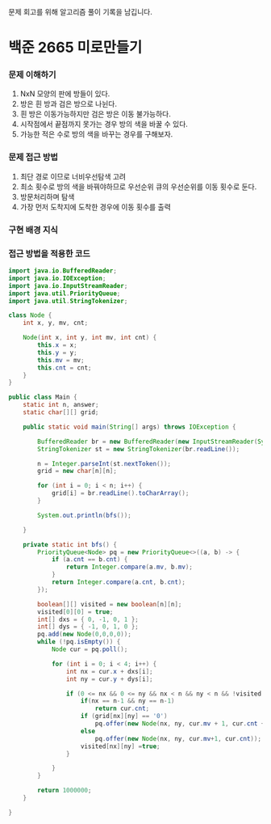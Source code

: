 문제 회고를 위해 알고리즘 풀이 기록을 남깁니다.

# 백준 2665 미로만들기


### 문제 이해하기
1. NxN 모양의 판에 방들이 있다.
2. 방은 흰 방과 검은 방으로 나뉜다.
3. 흰 방은 이동가능하지만 검은 방은 이동 불가능하다.
4. 시작점에서 끝점까지 못가는 경우 방의 색을 바꿀 수 있다.
5. 가능한 적은 수로 방의 색을 바꾸는 경우를 구해보자.

### 문제 접근 방법
1. 최단 경로 이므로 너비우선탐색 고려
2. 최소 횟수로 방의 색을 바꿔야하므로 우선순위 큐의 우선순위를 이동 횟수로 둔다.
3. 방문처리하며 탐색
4. 가장 먼저 도착지에 도착한 경우에 이동 횟수를 출력

### 구현 배경 지식


### 접근 방법을 적용한 코드
```java
import java.io.BufferedReader;
import java.io.IOException;
import java.io.InputStreamReader;
import java.util.PriorityQueue;
import java.util.StringTokenizer;

class Node {
	int x, y, mv, cnt;

	Node(int x, int y, int mv, int cnt) {
		this.x = x;
		this.y = y;
		this.mv = mv;
		this.cnt = cnt;
	}
}

public class Main {
	static int n, answer;
	static char[][] grid;

	public static void main(String[] args) throws IOException {

		BufferedReader br = new BufferedReader(new InputStreamReader(System.in));
		StringTokenizer st = new StringTokenizer(br.readLine());

		n = Integer.parseInt(st.nextToken());
		grid = new char[n][n];

		for (int i = 0; i < n; i++) {
			grid[i] = br.readLine().toCharArray();
		}

		System.out.println(bfs());

	}

	private static int bfs() {
		PriorityQueue<Node> pq = new PriorityQueue<>((a, b) -> {
			if (a.cnt == b.cnt) {
				return Integer.compare(a.mv, b.mv);
			}
			return Integer.compare(a.cnt, b.cnt);
		});

		boolean[][] visited = new boolean[n][n];
		visited[0][0] = true;
		int[] dxs = { 0, -1, 0, 1 };
		int[] dys = { -1, 0, 1, 0 };
		pq.add(new Node(0,0,0,0));
		while (!pq.isEmpty()) {
			Node cur = pq.poll();

			for (int i = 0; i < 4; i++) {
				int nx = cur.x + dxs[i];
				int ny = cur.y + dys[i];

				if (0 <= nx && 0 <= ny && nx < n && ny < n && !visited[nx][ny]) {
					if(nx == n-1 && ny == n-1)
						return cur.cnt;
					if (grid[nx][ny] == '0')
						pq.offer(new Node(nx, ny, cur.mv + 1, cur.cnt + 1));
					else 
						pq.offer(new Node(nx, ny, cur.mv+1, cur.cnt));
					visited[nx][ny] =true;
				}

			}
		}

		return 1000000;
	}

}

```
